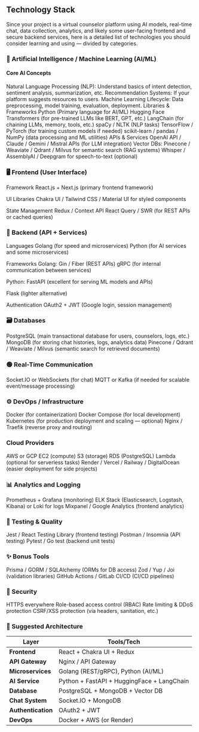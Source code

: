 ## Technology Stack

Since your project is a virtual counselor platform using AI models, real-time chat, data collection, analytics, and likely some user-facing frontend and secure backend services, here is a detailed list of technologies you should consider learning and using — divided by categories.

### 🧠 Artificial Intelligence / Machine Learning (AI/ML)

#### Core AI Concepts

Natural Language Processing (NLP): Understand basics of intent detection, sentiment analysis, summarization, etc.
Recommendation Systems: If your platform suggests resources to users.
Machine Learning Lifecycle: Data preprocessing, model training, evaluation, deployment.
Libraries & Frameworks
Python (Primary language for AI/ML)
Hugging Face Transformers (for pre-trained LLMs like BERT, GPT, etc.)
LangChain (for chaining LLMs, memory, tools, etc.)
spaCy / NLTK (NLP tasks)
TensorFlow / PyTorch (for training custom models if needed)
scikit-learn / pandas / NumPy (data processing and ML utilities)
APIs & Services
OpenAI API / Claude / Gemini / Mistral APIs (for LLM integration)
Vector DBs:
Pinecone / Weaviate / Qdrant / Milvus for semantic search (RAG systems)
Whisper / AssemblyAI / Deepgram for speech-to-text (optional)

### 🖥️ Frontend (User Interface)

Framework
React.js + Next.js (primary frontend framework)

UI Libraries
Chakra UI / Tailwind CSS / Material UI for styled components

State Management
Redux / Context API
React Query / SWR (for REST APIs or cached queries)

### 🔧 Backend (API + Services)

Languages
Golang (for speed and microservices)
Python (for AI services and some microservices)

Frameworks
Golang:
Gin / Fiber (REST APIs)
gRPC (for internal communication between services)

Python:
FastAPI (excellent for serving ML models and APIs)

Flask (lighter alternative)

Authentication
OAuth2 + JWT (Google login, session management)

### 🗃️ Databases

PostgreSQL (main transactional database for users, counselors, logs, etc.)
MongoDB (for storing chat histories, logs, analytics data)
Pinecone / Qdrant / Weaviate / Milvus (semantic search for retrieved documents)

### 🟢 Real-Time Communication

Socket.IO or WebSockets (for chat)
MQTT or Kafka (if needed for scalable event/message processing)

### ⚙️ DevOps / Infrastructure

Docker (for containerization)
Docker Compose (for local development)
Kubernetes (for production deployment and scaling — optional)
Nginx / Traefik (reverse proxy and routing)

### Cloud Providers

AWS or GCP
EC2 (compute)
S3 (storage)
RDS (PostgreSQL)
Lambda (optional for serverless tasks)
Render / Vercel / Railway / DigitalOcean (easier deployment for side projects)

### 📊 Analytics and Logging

Prometheus + Grafana (monitoring)
ELK Stack (Elasticsearch, Logstash, Kibana) or Loki for logs
Mixpanel / Google Analytics (frontend analytics)

### 🧪 Testing & Quality

Jest / React Testing Library (frontend testing)
Postman / Insomnia (API testing)
Pytest / Go test (backend unit tests)

### ✨ Bonus Tools

Prisma / GORM / SQLAlchemy (ORMs for DB access)
Zod / Yup / Joi (validation libraries)
GitHub Actions / GitLab CI/CD (CI/CD pipelines)

### 🔐 Security

HTTPS everywhere
Role-based access control (RBAC)
Rate limiting & DDoS protection
CSRF/XSS protection (via headers, sanitation, etc.)

### 🧩 Suggested Architecture

| Layer              | Tools/Tech                                 |
| ------------------ | ------------------------------------------ |
| **Frontend**       | React + Chakra UI + Redux                  |
| **API Gateway**    | Nginx / API Gateway                        |
| **Microservices**  | Golang (REST/gRPC), Python (AI/ML)         |
| **AI Service**     | Python + FastAPI + HuggingFace + LangChain |
| **Database**       | PostgreSQL + MongoDB + Vector DB           |
| **Chat System**    | Socket.IO + MongoDB                        |
| **Authentication** | OAuth2 + JWT                               |
| **DevOps**         | Docker + AWS (or Render)                   |
